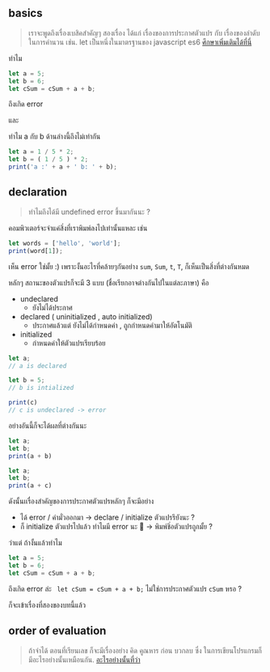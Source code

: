 ## basics
> เราจะพูดถึงเรื่องเบสิคสำคัญๆ สองเรื่อง ได้แก่ เรื่องของการประกาศตัวแปร กับ เรื่องของลำดับในการคำนวน เช่น. let เป็นหนึ่งในมาตรฐานของ javascript es6 [ศึกษาเพิ่มเติมได้ที่นี่](https://microbenz.in.th/%E0%B8%99%E0%B8%B5%E0%B9%88%E0%B8%9B%E0%B8%B5-2017-%E0%B9%81%E0%B8%A5%E0%B9%89%E0%B8%A7-%E0%B8%A1%E0%B8%B2%E0%B9%80%E0%B8%82%E0%B8%B5%E0%B8%A2%E0%B8%99-es6-%E0%B8%81%E0%B8%B1%E0%B8%99-9dede81e30da)

ทำไม
```javascript
let a = 5;
let b = 6;
let cSum = cSum + a + b;
```
ถึงเกิด error

และ 

ทำไม a กับ b ด้านล่างนี้ถึงไม่เท่ากัน
```javascript
let a = 1 / 5 * 2;
let b = ( 1 / 5 ) * 2;
print('a :' + a + ' b: ' + b); 
```
## declaration
> ทำไมถึงได้มี undefined error ขึ้นมากันนะ ?

คอมพิวเตอร์จะจำแค่สิ่งที่เราพิมพ์ลงไปเท่านั้นแหละ เช่น 
```javascript
let words = ['hello', 'world'];
print(word[1]);
```
เห็น error ใช่มั้ย :) 
เพราะงั้นอะไรที่คล้ายๆกันอย่าง `sum`, `Sum`, `t`, `T`, ก็เห็นเป็นสิ่งที่ต่างกันหมด 

หลักๆ สถานะของตัวแปรก็จะมี 3 แบบ (ชื่อเรียกอาจต่างกันไปในแต่ละภาษา) คือ
* undeclared
  - ยังไม่ได้ประกาศ
* declared ( uninitialized , auto initialized)
  - ประกาศแล้วแต่ ยังไม่ได้กำหนดค่า , ถูกกำหนดค่ามาให้อัตโนมัติ
* initialized 
  - กำหนดค่าให้ตัวแปรเรียบร้อย

```javascript
let a; 
// a is declared

let b = 5; 
// b is intialized

print(c)
// c is undeclared -> error
```

อย่างอันนี้ก็จะได้ผลที่ต่างกันนะ
```javascript
let a;
let b;
print(a + b)

let a;
let b;
print(a + c)
```
ดังนั้นเเรื่องสำคัญของการประกาศตัวแปรหลักๆ ก็จะมีอย่าง
* ได้ error / ค่ามั่วออกมา -> declare / initialize ตัวแปรรึยังนะ ?
* ก็ initialize ตัวแปรไปแล้ว ทำไมมี error นะ :thinking: -> พิมพ์ชิ่อตัวแปรถูกมั้ย ?

ว่าแต่ ถ้างั้นแล้วทำไม
```javascript
let a = 5;
let b = 6;
let cSum = cSum + a + b;
```
ถึงเกิด error ล่ะ ` let cSum = cSum + a + b;` ไม่ใช่การประกาศตัวแปร `cSum` หรอ ?

ก็จะเข้าเรื่องที่สองของบทนี้แล้ว

## order of evaluation
> ถ้าจำได้ ตอนที่เรียนเลข ก็จะมีเรื่องอย่าง คิด คูณหาร ก่อน บวกลบ ซึ่ง ในการเขียนโปรแกรมก็มีอะไรอย่างนั้นเหมือนกัน. [อะไรอย่างนั้นที่ว่า](https://docs.microsoft.com/en-us/cpp/c-language/precedence-and-order-of-evaluation?view=vs-2019)



